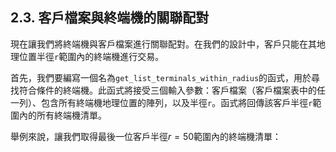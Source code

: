 ## 2.3. 客戶檔案與終端機的關聯配對

現在讓我們將終端機與客戶檔案進行關聯配對。在我們的設計中，客戶只能在其地理位置半徑`r`範圍內的終端機進行交易。

首先，我們要編寫一個名為`get_list_terminals_within_radius`的函式，用於尋找符合條件的終端機。此函式將接受三個輸入參數：客戶檔案（客戶檔案表中的任一列）、包含所有終端機地理位置的陣列，以及半徑`r`。函式將回傳該客戶半徑`r`範圍內的所有終端機清單。

舉例來說，讓我們取得最後一位客戶半徑$r=50$範圍內的終端機清單：

